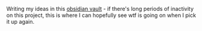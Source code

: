 Writing my ideas in this [obsidian vault](https://obsidian.md/) - if there's long periods of inactivity on this project, this is where I can hopefully see wtf is going on when I pick it up again.